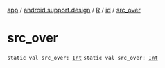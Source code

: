 [app](../../../index.md) / [android.support.design](../../index.md) / [R](../index.md) / [id](index.md) / [src_over](.)

# src_over

`static val src_over: `[`Int`](https://kotlinlang.org/api/latest/jvm/stdlib/kotlin/-int/index.html)
`static val src_over: `[`Int`](https://kotlinlang.org/api/latest/jvm/stdlib/kotlin/-int/index.html)